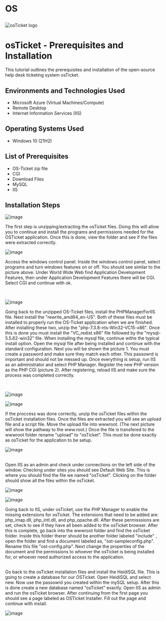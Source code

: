 # OS <p align="center">
<img src="https://i.imgur.com/Clzj7Xs.png" alt="osTicket logo"/>
</p>

<h1>osTicket - Prerequisites and Installation</h1>
This tutorial outlines the prerequisites and installation of the open-source help desk ticketing system osTicket.<br />

<h2>Environments and Technologies Used</h2>

- Microsoft Azure (Virtual Machines/Compute)
- Remote Desktop
- Internet Information Services (IIS)

<h2>Operating Systems Used </h2>

- Windows 10</b> (21H2)

<h2>List of Prerequisites</h2>

- OS-Ticket zip file
- CGI
- Download Files
- MySQL
- IIS

<h2>Installation Steps</h2>

![image](https://github.com/user-attachments/assets/a8a6cb2f-127c-4682-acda-11dd7d7ecba0)



<p>
</p>
<p>

</p>
The first step is unzipping/extracting the osTicket files. Doing this will allow you to continue and install the programs and permissions needed for the OSTicket application. Once this is done, view the folder and see if the files were extracted correctly.
<br />


![image](https://github.com/user-attachments/assets/1b8d0916-f448-4a6f-a355-9f1846b074cb)


<p>
Access the windows control panel. Inside the windows control panel, select programs and turn windows features on or off. You should see similar to the picture above. Under World Wide Web find Application Development Features, then under Application Development Features there will be CGI. Select CGI and continue with ok.

</p>
<p>

</p>
<br />

<p>


![image](https://github.com/user-attachments/assets/d24d5d7d-8877-45d7-9c17-85e16618f13e)


</p>
<p>
Going back to the unzipped OS-Ticket files, install the PHPManagerForIIS file. Next install the "rewrite_amd64_en-US". Both of these files must be installed to properly run the OS-Ticket application when we are finished. After installing these two, unzip the "php-7.3.8-nts-Win32-VC15-x86". Once this is done you must install the "VC_redist.x86" file followed by the "mysql-5.5.62-win32" file. When installing the mysql file, continue withe the typical install option. Open the mysql file after being installed and continue with the standard configuration. Next you will be shown the picture 1. You must create a password and make sure they match each other. This passowrd is important and should not be messed up.  Once everything is setup, run IIS as an administrator and select PHP Manager. Register the new PHP version as the PHP CGI (picture 2). After registering, reload IIS and make sure the process was completed correctly.
  
</p>
<br />




![image](https://github.com/user-attachments/assets/856ddfc0-25ef-4a69-9b86-d9df94f85a3b)

 ![image](https://github.com/user-attachments/assets/920fb724-d31d-4594-b129-a78fb2f97491)

</p>
<p>




</p>
<p>
If the proccess was done correctly, unzip the osTicket files within the osTicket installation files. Once the files are extracted you will see an upload file and a script file. Move the upload file into wwwroot. (The next picture will show the pathway to the www.root.) Once the file is transfered to the wwwroot folder rename "upload" to "osTicket". This must be done exactly as osTicket for the application to be setup.

  ![image](https://github.com/user-attachments/assets/a50a2833-ca07-4677-b777-ce12685cf96b)

</p>
<br />
Open IIS as an admin and check under connections on the left side of the window. Checking under sites you should see Default Web Site. This is where you should find the file we named "osTicket". Clicking on the folder should show all the files within the osTicket. 




![image](https://github.com/user-attachments/assets/8f87c095-476d-42f9-b4c0-cba1ac8d9fda)




![image](https://github.com/user-attachments/assets/e45da09b-e3b4-4946-a285-323639ca286e)

</p>
<p>
Going back to IIS, under osTicket, use the PHP Manager to enable the missing extensions for osTicket. The extensions that need to be added are: php_imap.dll, php_intl.dll, and php_opache.dll. After these permisssions are set, check to see if they have all been added to the osTicket browser. After this is complete, go back into the wwwroot folder and find the osTicket folder. Inside this folder therer should be another folder labeled "include" , open the folder and find a document labeled as, "ost-sampleconfig.php". Rename this file "ost-config.php". Next change the properties of the document and the  permissions to whoever the osTicket is being installed for, or whoever need authorized access to the application. 		
</p>
<br />
Go back to the osTicket installation files and install the HeidiSQL file. This is going to create a database for our OSTicket. Open HeidiSQL and select new. Now use the passowrd you created within the mySQL setup. After this is done create a new database named "osTicket" exactly.  Open IIS as admin and run the osTicket browser. After continuing from the first page you should see a page labeled as OSTicket Installer. Fill out the page and continue with install.  


![image](https://github.com/user-attachments/assets/7c8a0c31-f781-43c3-b200-e9e2d952eeb3)


</p>
<p>
		
</p>
<br />

